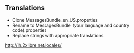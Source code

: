 ## Translations
- Clone MessagesBundle_en_US.properties
- Rename to MessagesBundle_(your language and country code).properties
- Replace strings with appropriate translations

http://lh.2xlibre.net/locales/
